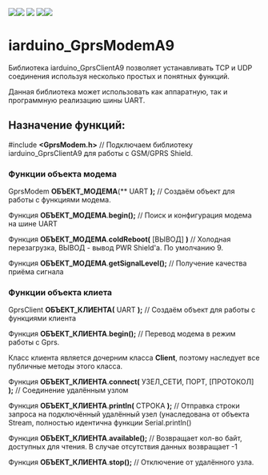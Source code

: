 [![](https://iarduino.ru/img/logo.svg)](https://iarduino.ru)[![](https://wiki.iarduino.ru/img/git-shop.svg?3)](https://iarduino.ru) [![](https://wiki.iarduino.ru/img/git-wiki.svg?2)](https://wiki.iarduino.ru) [![](https://wiki.iarduino.ru/img/git-lesson.svg?2)](https://lesson.iarduino.ru)[![](https://wiki.iarduino.ru/img/git-forum.svg?2)](http://forum.trema.ru)

# iarduino\_GprsModemA9

Библиотека iarduino\_GprsClientA9 позволяет устанавливать TCP и UDP соединения используя несколько простых и понятных функций.

Данная библиотека может использовать как аппаратную, так и программную реализацию шины UART.

## Назначение функций:

\#include **\<GprsModem.h\>** // Подключаем библиотеку iarduino\_GprsClientA9 для работы с GSM/GPRS Shield.

### Функции объекта модема

GprsModem **ОБЪЕКТ\_МОДЕМА**(** UART **);** // Создаём объект для работы с функциями модема.

Функция **ОБЪЕКТ\_МОДЕМА**.**begin();** // Поиск и конфигурация модема на шине UART

Функция **ОБЪЕКТ\_МОДЕМА**.**coldReboot(** \[ВЫВОД\] **)**  // Холодная перезагрузка, ВЫВОД - вывод PWR Shield'а. По умолчанию 9.

Функция **ОБЪЕКТ\_МОДЕМА**.**getSignalLevel();** // Получение качества приёма сигнала

### Функции объекта клиета


GprsClient **ОБЪЕКТ\_КЛИЕНТА(** UART **);** // Создаём объект для работы с функциями клиента

Функция **ОБЪЕКТ\_КЛИЕНТА**.**begin();** // Перевод модема в режим работы с Gprs.

Класс клиента является дочерним класса **Client**, поэтому наследует все публичные методы этого класса.

Функция **ОБЪЕКТ\_КЛИЕНТА**.**connect(** УЗЕЛ\_СЕТИ, ПОРТ, \[ПРОТОКОЛ\] **);** // Соединение удалённым узлом

Функция **ОБЪЕКТ\_КЛИЕНТА**.**println(** СТРОКА **);** // Отправка строки запроса на подключённый удалённый узел (унаследована от объекта Stream, полностью идентична функции Serial.println()

Функция **ОБЪЕКТ\_КЛИЕНТА**.**available();** // Возвращает кол-во байт, доступных для чтения. В случае отсутствия данных возвращает -1

Функция **ОБЪЕКТ\_КЛИЕНТА**.**stop();** // Отключение от удалённого узла.
